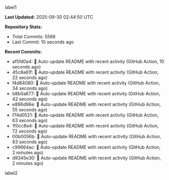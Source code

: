 
label1 
<!-- ACTIVITY_START -->
**Last Updated:** 2025-09-30 02:44:50 UTC

**Repository Stats:**
- Total Commits: 5568
- Last Commit: 10 seconds ago

**Recent Commits:**
- af5fd0a4: 🤖 Auto-update README with recent activity (GitHub Action, 10 seconds ago)
- 45c8a61f: 🤖 Auto-update README with recent activity (GitHub Action, 22 seconds ago)
- f4d84080: 🤖 Auto-update README with recent activity (GitHub Action, 34 seconds ago)
- b8b0a677: 🤖 Auto-update README with recent activity (GitHub Action, 42 seconds ago)
- e896d96e: 🤖 Auto-update README with recent activity (GitHub Action, 55 seconds ago)
- f74d0521: 🤖 Auto-update README with recent activity (GitHub Action, 63 seconds ago)
- 1f0cc8e4: 🤖 Auto-update README with recent activity (GitHub Action, 72 seconds ago)
- 00b0056b: 🤖 Auto-update README with recent activity (GitHub Action, 83 seconds ago)
- c99664ac: 🤖 Auto-update README with recent activity (GitHub Action, 2 minutes ago)
- d9345e30: 🤖 Auto-update README with recent activity (GitHub Action, 2 minutes ago)
<!-- ACTIVITY_END -->

label2
